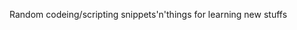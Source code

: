 Random codeing/scripting snippets'n'things for learning new stuffs

<!---
s-oldman/s-oldman is a ✨ special ✨ repository because its `README.md` (this file) appears on your GitHub profile.
You can click the Preview link to take a look at your changes.
--->

